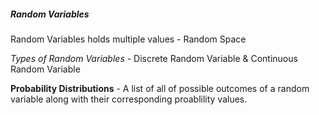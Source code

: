 ##### Random Variables

Random Variables holds multiple values - Random Space

*Types of Random Variables* - Discrete Random Variable & Continuous Random Variable


**Probability Distributions** - A list of all of possible outcomes  of a random variable along with their corresponding proablility values.

